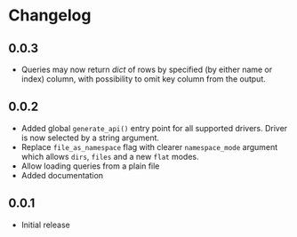 # Changelog

## 0.0.3

* Queries may now return *dict* of rows by specified (by either
  name or index) column, with possibility to omit key column from
  the output.

## 0.0.2

* Added global `generate_api()` entry point for all supported
  drivers. Driver is now selected by a string argument.
* Replace `file_as_namespace` flag with clearer `namespace_mode`
  argument which allows `dirs`, `files` and a new `flat` modes.
* Allow loading queries from a plain file
* Added documentation

## 0.0.1

* Initial release
